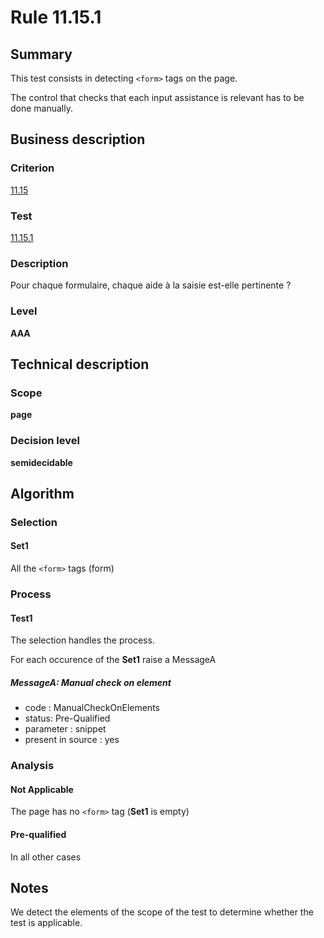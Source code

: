 # Rule 11.15.1

## Summary

This test consists in detecting `<form>` tags on the page.

The control that checks that each input assistance is relevant has to be done manually.

## Business description

### Criterion

[11.15](http://references.modernisation.gouv.fr/referentiel-technique-0#crit-11-15)

### Test

[11.15.1](http://references.modernisation.gouv.fr/referentiel-technique-0#test-11-15-1)

### Description

Pour chaque formulaire, chaque aide &agrave; la saisie est-elle pertinente ?

### Level

**AAA**

## Technical description

### Scope

**page**

### Decision level

**semidecidable**

## Algorithm

### Selection

#### Set1

All the `<form>` tags (form)

### Process

#### Test1

The selection handles the process.

For each occurence of the **Set1** raise a MessageA

##### MessageA: Manual check on element

-   code : ManualCheckOnElements
-   status: Pre-Qualified
-   parameter : snippet
-   present in source : yes

### Analysis

#### Not Applicable

The page has no `<form>` tag (**Set1** is empty)

#### Pre-qualified

In all other cases

## Notes

We detect the elements of the scope of the test to determine whether the
test is applicable.
